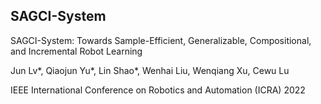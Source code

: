 ## SAGCI-System

SAGCI-System: Towards Sample-Efficient, Generalizable, Compositional, and Incremental Robot Learning

Jun Lv*, Qiaojun Yu*, Lin Shao*, Wenhai Liu, Wenqiang Xu, Cewu Lu

IEEE International Conference on Robotics and Automation (ICRA) 2022